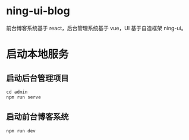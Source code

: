 # ning-ui-blog

前台博客系统基于 react，后台管理系统基于 vue，UI 基于自造框架 ning-ui。

# 启动本地服务

## 启动后台管理项目

```
cd admin
npm run serve
```

## 启动前台博客系统

```
npm run dev
```
